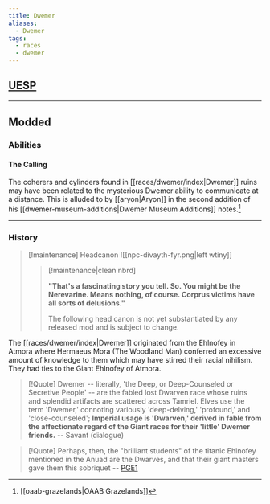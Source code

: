 ```yaml
---
title: Dwemer
aliases:
  - Dwemer
tags:
  - races
  - dwemer
---
```

## [UESP](https://en.uesp.net/wiki/Lore:Dwemer)

***
## Modded
### Abilities
#### The Calling
The coherers and cylinders found in [[races/dwemer/index|Dwemer]] ruins may have been related to the mysterious Dwemer ability to communicate at a distance. This is alluded to by [[aryon|Aryon]] in the second addition of his [[dwemer-museum-additions|Dwemer Museum Additions]] notes.[^1]

***
### History
> [!maintenance] Headcanon
> ![[npc-divayth-fyr.png|left wtiny]]
> 
> > [!maintenance|clean nbrd]
> > 
> > **"That's a fascinating story you tell. So. You might be the Nerevarine. Means nothing, of course. Corprus victims have all sorts of delusions."**
> > 
> > The following head canon is not yet substantiated by any released mod and is subject to change.

The [[races/dwemer/index|Dwemer]] originated from the Ehlnofey in Atmora where Hermaeus Mora (The Woodland Man) conferred an excessive amount of knowledge to them which may have stirred their racial nihilism. They had ties to the Giant Ehlnofey of Atmora.

> [!Quote]
> Dwemer -- literally, 'the Deep, or Deep-Counseled or Secretive People' -- are the fabled lost Dwarven race whose ruins and splendid artifacts are scattered across Tamriel. Elves use the term 'Dwemer,' connoting variously 'deep-delving,' 'profound,' and 'close-counseled'; **Imperial usage is 'Dwarven,' derived in fable from the affectionate regard of the Giant races for their 'little' Dwemer friends.**
> -- Savant (dialogue)

> [!Quote]
> Perhaps, then, the "brilliant students" of the titanic Ehlnofey mentioned in the Anuad are the Dwarves, and that their giant masters gave them this sobriquet
-- [PGE1](http://www.uesp.net/wiki/Lore:Pocket_Guide_to_the_Empire,_1st_Edition/Hammerfell)

[^1]: [[oaab-grazelands|OAAB Grazelands]]